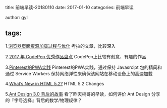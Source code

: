 title: 前端早读-20180110
date: 2017-01-10
categories: 前端早读

author: gyl

tags:
-----
1.[浏览器页面资源加载过程与优化](https://juejin.im/post/5a4ed917f265da3e317df515)
考拉的文章，比较深入

2.[2017 年 CodePen 优秀作品盘点](https://zhuanlan.zhihu.com/p/32511607)
CodePen上比较有创意、有趣的作品

3.[Pinterest的PWA实践](http://mp.weixin.qq.com/s?__biz=MzIwNjQwMzUwMQ==&mid=2247485707&idx=1&sn=60de1fcd951f76e1c057421bb8d02130&chksm=97236bc9a054e2dfbfa730a4410df8435805f5acf6e5e13055aac9f3f369d31356f6951b995b&mpshare=1&scene=1&srcid=0110V8N7X6RO5E1VPF78e32j#rd)
Pinterest的PWA实践，通过保持 Javasrcipt 包的精简和通过 Service Workers 保持网络弹性来确保该网站在移动设备上的高速加载

4.[What’s New in HTML 5.2?](https://bitsofco.de/whats-new-in-html-5-2/?utm_source=tuicool&utm_medium=referral)
HTML 5.2 Changes

5.[Ant Design 3.0 背后的故事](https://zhuanlan.zhihu.com/p/32746810)
看了昨天楠哥的早读，如何评价 Ant Design 分享的『字号选择』背后的数学/物理规律？


